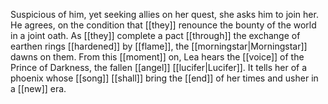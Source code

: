 Suspicious of him, yet seeking allies on her quest, she asks him to join her. He agrees, on the condition that [[they]] renounce the bounty of the world in a joint oath. As [[they]] complete a pact [[through]] the exchange of earthen rings [[hardened]] by [[flame]], the [[morningstar|Morningstar]] dawns on them. From this [[moment]] on, Lea hears the [[voice]] of the Prince of Darkness, the fallen [[angel]] [[lucifer|Lucifer]]. It tells her of a phoenix whose [[song]] [[shall]] bring the [[end]] of her times and usher in a [[new]] era.